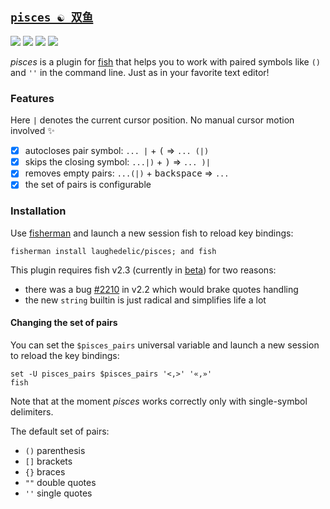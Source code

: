 ## [`pisces ☯ 双鱼`](https://en.wikipedia.org/wiki/Pisces_(astrology))

[![](https://img.shields.io/badge/fish--shell-2.3b2-blue.svg)](https://github.com/fish-shell/fish-shell/releases/tag/2.3b2)
[![](https://img.shields.io/badge/license-LGPLv3-blue.svg)](https://www.tldrlegal.com/l/lgpl-3.0)
[![](http://github-release-version.herokuapp.com/github/laughedelic/pisces/release.svg)](https://github.com/laughedelic/pisces/releases/latest)
[![](https://img.shields.io/badge/contact-gitter_chat-dd1054.svg)](https://gitter.im/laughedelic/pisces)


_pisces_ is a plugin for [fish](http://fish.sh) that helps you to work with paired symbols like `()` and `''` in the command line. Just as in your favorite text editor!

### Features

Here `|` denotes the current cursor position. No manual cursor motion involved :sparkles:

- [x] autocloses pair symbol:
  `... |` + <kbd>(</kbd> ⇒
  `... (|)`
- [x] skips the closing symbol:
  `...|)` + <kbd>)</kbd> ⇒
  `... )|`
- [x] removes empty pairs:
  `...(|)` + <kbd>backspace</kbd> ⇒
  `...`
- [x] the set of pairs is configurable

<!--
- [ ] ignores escaped symbols: `...\|` + `(` => `...\(|`
- [ ] conditional autoclosing (don't autoclose if the cursor is on certain symbols)
 -->

### Installation

Use [fisherman](https://github.com/fisherman/fisherman) and launch a new session fish to reload key bindings:

```fish
fisherman install laughedelic/pisces; and fish
```

This plugin requires fish v2.3 (currently in [beta](https://github.com/fish-shell/fish-shell/releases/tag/2.3b2)) for two reasons:
- there was a bug [#2210](https://github.com/fish-shell/fish-shell/issues/2210) in v2.2 which would brake quotes handling
- the new `string` builtin is just radical and simplifies life a lot


#### Changing the set of pairs

You can set the `$pisces_pairs` universal variable and launch a new session to reload the key bindings:

```fish
set -U pisces_pairs $pisces_pairs '<,>' '«,»'
fish
```

Note that at the moment _pisces_ works correctly only with single-symbol delimiters.

The default set of pairs:

- `()` parenthesis
- `[]` brackets
- `{}` braces
- `""` double quotes
- `''` single quotes
